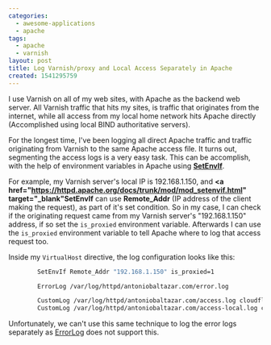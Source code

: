 ```yaml
---
categories:
  - awesome-applications
  - apache
tags:
  - apache
  - varnish
layout: post
title: Log Varnish/proxy and Local Access Separately in Apache
created: 1541295759
---
```


I use Varnish on all of my web sites, with Apache as the backend web server. All Varnish traffic that hits my sites, is traffic that originates from the internet, while all access from my local home network hits Apache directly (Accomplished using local BIND authoritative servers).

For the longest time, I've been logging all direct Apache traffic and traffic originating from Varnish to the same Apache access file. It turns out, segmenting the access logs is a very easy task. This can be accomplish, with the help of environment variables in Apache using **<a href="https://httpd.apache.org/docs/trunk/mod/mod_setenvif.html" target="_blank">SetEnvIf</a>**.

For example, my Varnish server's local IP is 192.168.1.150, and <strong><a href="https://httpd.apache.org/docs/trunk/mod/mod_setenvif.html" target="_blank"</a>SetEnvIf</strong> can use <strong>Remote_Addr</strong> (IP address of the client making the request), as part of it's set condition. So in my case, I can check if the originating request came from my Varnish server's "192.168.1.150" address, if so set the `is_proxied` environment variable. Afterwards I can use the `is_proxied` environment variable to tell Apache where to log that access request too.

Inside my `VirtualHost` directive, the log configuration looks like this:
```bash
        SetEnvIf Remote_Addr "192.168.1.150" is_proxied=1

        ErrorLog /var/log/httpd/antoniobaltazar.com/error.log

        CustomLog /var/log/httpd/antoniobaltazar.com/access.log cloudflare env=is_proxied
        CustomLog /var/log/httpd/antoniobaltazar.com/access-local.log combined
```

Unfortunately, we can't use this same technique to log the error logs separately as <a href="https://httpd.apache.org/docs/2.4/logs.html" target="_blank">ErrorLog</a> does not support this.
